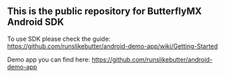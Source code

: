 ## This is the public repository for ButterflyMX Android SDK

To use SDK please check the guide: https://github.com/runslikebutter/android-demo-app/wiki/Getting-Started

Demo app you can find here: https://github.com/runslikebutter/android-demo-app
